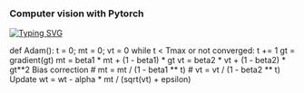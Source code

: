 ### Computer vision with Pytorch


[![Typing SVG](https://readme-typing-svg.herokuapp.com?color=231AF7&lines=My+CV+code)](https://git.io/typing-svg)

def Adam():
    t = 0; mt = 0; vt = 0
    while t < Tmax or not converged:
        t += 1
        gt = gradient(gt)
        mt = beta1 * mt + (1 - beta1) * gt
        vt = beta2 * vt + (1 - beta2) * gt**2
        Bias correction
        # mt = mt / (1 - beta1 ** t)
        # vt = vt / (1 - beta2 ** t)
        Update
        wt = wt - alpha * mt / (sqrt(vt) + epsilon) 